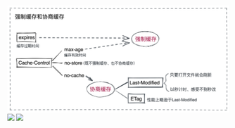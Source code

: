 ![](https://raw.githubusercontent.com/best-xiaoqiang/image/main/folder1/cache.png)
![](https://a1.qpic.cn/psc?/9360ca84-da2b-4f8e-9c19-98e4601da9be/6tCTPh7N*X6CBkvkDvKlZdSbE9Yd**YtKM9LwGN5Zr5TVvPPBTYlOGuvncCqjvuoCWrGdjKhGRVAhamVDkqkxOYPmXRRKoirYSuiatauvo0!/c&ek=1&kp=1&pt=0&bo=HwMgAx8DIAMBGT4!&tl=1&vuin=2826206775&tm=1650438000&sce=60-2-2&rf=0-0)
![](https://wx1.sinaimg.cn/mw1024/0067tPDlly1gxtbqne52qg309q05wnpe.gif)
